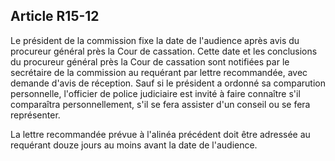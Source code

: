 Article R15-12
----
Le président de la commission fixe la date de l'audience après avis du procureur
général près la Cour de cassation. Cette date et les conclusions du procureur
général près la Cour de cassation sont notifiées par le secrétaire de la
commission au requérant par lettre recommandée, avec demande d'avis de
réception. Sauf si le président a ordonné sa comparution personnelle, l'officier
de police judiciaire est invité à faire connaître s'il comparaîtra
personnellement, s'il se fera assister d'un conseil ou se fera représenter.

La lettre recommandée prévue à l'alinéa précédent doit être adressée au
requérant douze jours au moins avant la date de l'audience.
